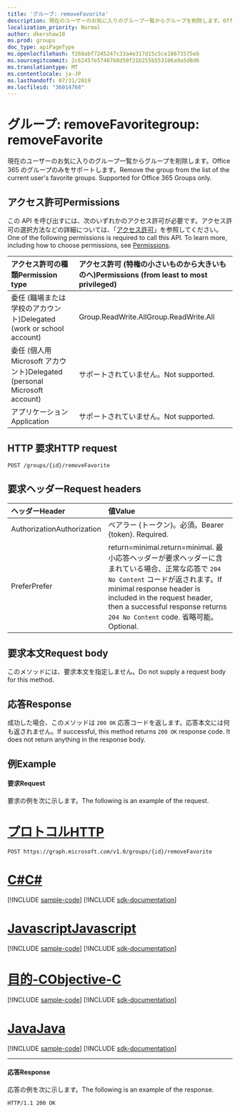 ```yaml
---
title: 'グループ: removeFavorite'
description: 現在のユーザーのお気に入りのグループ一覧からグループを削除します。Office 365 のグループのみをサポートします。
localization_priority: Normal
author: dkershaw10
ms.prod: groups
doc_type: apiPageType
ms.openlocfilehash: f268abf7245247c33a4e317d15c5ce18673575eb
ms.sourcegitcommit: 2c62457e57467b8d50f21b255b553106a9a5d8d6
ms.translationtype: MT
ms.contentlocale: ja-JP
ms.lasthandoff: 07/31/2019
ms.locfileid: "36014768"
---
```

# <a name="group-removefavorite"></a><span data-ttu-id="c9495-104">グループ: removeFavorite</span><span class="sxs-lookup"><span data-stu-id="c9495-104">group: removeFavorite</span></span>
<span data-ttu-id="c9495-p102">現在のユーザーのお気に入りのグループ一覧からグループを削除します。Office 365 のグループのみをサポートします。</span><span class="sxs-lookup"><span data-stu-id="c9495-p102">Remove the group from the list of the current user's favorite groups. Supported for Office 365 Groups only.</span></span>

## <a name="permissions"></a><span data-ttu-id="c9495-107">アクセス許可</span><span class="sxs-lookup"><span data-stu-id="c9495-107">Permissions</span></span>
<span data-ttu-id="c9495-p103">この API を呼び出すには、次のいずれかのアクセス許可が必要です。アクセス許可の選択方法などの詳細については、「[アクセス許可](/graph/permissions-reference)」を参照してください。</span><span class="sxs-lookup"><span data-stu-id="c9495-p103">One of the following permissions is required to call this API. To learn more, including how to choose permissions, see [Permissions](/graph/permissions-reference).</span></span>

|<span data-ttu-id="c9495-110">アクセス許可の種類</span><span class="sxs-lookup"><span data-stu-id="c9495-110">Permission type</span></span>      | <span data-ttu-id="c9495-111">アクセス許可 (特権の小さいものから大きいものへ)</span><span class="sxs-lookup"><span data-stu-id="c9495-111">Permissions (from least to most privileged)</span></span>              |
|:--------------------|:---------------------------------------------------------|
|<span data-ttu-id="c9495-112">委任 (職場または学校のアカウント)</span><span class="sxs-lookup"><span data-stu-id="c9495-112">Delegated (work or school account)</span></span> | <span data-ttu-id="c9495-113">Group.ReadWrite.All</span><span class="sxs-lookup"><span data-stu-id="c9495-113">Group.ReadWrite.All</span></span>    |
|<span data-ttu-id="c9495-114">委任 (個人用 Microsoft アカウント)</span><span class="sxs-lookup"><span data-stu-id="c9495-114">Delegated (personal Microsoft account)</span></span> | <span data-ttu-id="c9495-115">サポートされていません。</span><span class="sxs-lookup"><span data-stu-id="c9495-115">Not supported.</span></span>    |
|<span data-ttu-id="c9495-116">アプリケーション</span><span class="sxs-lookup"><span data-stu-id="c9495-116">Application</span></span> | <span data-ttu-id="c9495-117">サポートされていません。</span><span class="sxs-lookup"><span data-stu-id="c9495-117">Not supported.</span></span> |

## <a name="http-request"></a><span data-ttu-id="c9495-118">HTTP 要求</span><span class="sxs-lookup"><span data-stu-id="c9495-118">HTTP request</span></span>
<!-- { "blockType": "ignored" } -->
```http
POST /groups/{id}/removeFavorite
```
## <a name="request-headers"></a><span data-ttu-id="c9495-119">要求ヘッダー</span><span class="sxs-lookup"><span data-stu-id="c9495-119">Request headers</span></span>
| <span data-ttu-id="c9495-120">ヘッダー</span><span class="sxs-lookup"><span data-stu-id="c9495-120">Header</span></span>       | <span data-ttu-id="c9495-121">値</span><span class="sxs-lookup"><span data-stu-id="c9495-121">Value</span></span> |
|:---------------|:--------|
| <span data-ttu-id="c9495-122">Authorization</span><span class="sxs-lookup"><span data-stu-id="c9495-122">Authorization</span></span>  | <span data-ttu-id="c9495-p104">ベアラー {トークン}。必須。</span><span class="sxs-lookup"><span data-stu-id="c9495-p104">Bearer {token}. Required.</span></span>  |
| <span data-ttu-id="c9495-125">Prefer</span><span class="sxs-lookup"><span data-stu-id="c9495-125">Prefer</span></span> | <span data-ttu-id="c9495-126">return=minimal.</span><span class="sxs-lookup"><span data-stu-id="c9495-126">return=minimal.</span></span> <span data-ttu-id="c9495-127">最小応答ヘッダーが要求ヘッダーに含まれている場合、正常な応答で `204 No Content` コードが返されます。</span><span class="sxs-lookup"><span data-stu-id="c9495-127">If minimal response header is included in the request header, then a successful response returns `204 No Content` code.</span></span> <span data-ttu-id="c9495-128">省略可能。</span><span class="sxs-lookup"><span data-stu-id="c9495-128">Optional.</span></span>  | 

## <a name="request-body"></a><span data-ttu-id="c9495-129">要求本文</span><span class="sxs-lookup"><span data-stu-id="c9495-129">Request body</span></span>
<span data-ttu-id="c9495-130">このメソッドには、要求本文を指定しません。</span><span class="sxs-lookup"><span data-stu-id="c9495-130">Do not supply a request body for this method.</span></span>

## <a name="response"></a><span data-ttu-id="c9495-131">応答</span><span class="sxs-lookup"><span data-stu-id="c9495-131">Response</span></span>
<span data-ttu-id="c9495-p106">成功した場合、このメソッドは `200 OK` 応答コードを返します。応答本文には何も返されません。</span><span class="sxs-lookup"><span data-stu-id="c9495-p106">If successful, this method returns `200 OK` response code. It does not return anything in the response body.</span></span>

## <a name="example"></a><span data-ttu-id="c9495-134">例</span><span class="sxs-lookup"><span data-stu-id="c9495-134">Example</span></span>
#### <a name="request"></a><span data-ttu-id="c9495-135">要求</span><span class="sxs-lookup"><span data-stu-id="c9495-135">Request</span></span>
<span data-ttu-id="c9495-136">要求の例を次に示します。</span><span class="sxs-lookup"><span data-stu-id="c9495-136">The following is an example of the request.</span></span>

# <a name="httptabhttp"></a>[<span data-ttu-id="c9495-137">プロトコル</span><span class="sxs-lookup"><span data-stu-id="c9495-137">HTTP</span></span>](#tab/http)
<!-- {
  "blockType": "request",
  "name": "group_removefavorite"
}-->
```http
POST https://graph.microsoft.com/v1.0/groups/{id}/removeFavorite
```
# <a name="ctabcsharp"></a>[<span data-ttu-id="c9495-138">C#</span><span class="sxs-lookup"><span data-stu-id="c9495-138">C#</span></span>](#tab/csharp)
[!INCLUDE [sample-code](../includes/snippets/csharp/group-removefavorite-csharp-snippets.md)]
[!INCLUDE [sdk-documentation](../includes/snippets/snippets-sdk-documentation-link.md)]

# <a name="javascripttabjavascript"></a>[<span data-ttu-id="c9495-139">Javascript</span><span class="sxs-lookup"><span data-stu-id="c9495-139">Javascript</span></span>](#tab/javascript)
[!INCLUDE [sample-code](../includes/snippets/javascript/group-removefavorite-javascript-snippets.md)]
[!INCLUDE [sdk-documentation](../includes/snippets/snippets-sdk-documentation-link.md)]

# <a name="objective-ctabobjc"></a>[<span data-ttu-id="c9495-140">目的-C</span><span class="sxs-lookup"><span data-stu-id="c9495-140">Objective-C</span></span>](#tab/objc)
[!INCLUDE [sample-code](../includes/snippets/objc/group-removefavorite-objc-snippets.md)]
[!INCLUDE [sdk-documentation](../includes/snippets/snippets-sdk-documentation-link.md)]

# <a name="javatabjava"></a>[<span data-ttu-id="c9495-141">Java</span><span class="sxs-lookup"><span data-stu-id="c9495-141">Java</span></span>](#tab/java)
[!INCLUDE [sample-code](../includes/snippets/java/group-removefavorite-java-snippets.md)]
[!INCLUDE [sdk-documentation](../includes/snippets/snippets-sdk-documentation-link.md)]

---


#### <a name="response"></a><span data-ttu-id="c9495-142">応答</span><span class="sxs-lookup"><span data-stu-id="c9495-142">Response</span></span>
<span data-ttu-id="c9495-143">応答の例を次に示します。</span><span class="sxs-lookup"><span data-stu-id="c9495-143">The following is an example of the response.</span></span>
<!-- {
  "blockType": "response"
} -->
```http
HTTP/1.1 200 OK
```

<!-- uuid: 8fcb5dbc-d5aa-4681-8e31-b001d5168d79
2015-10-25 14:57:30 UTC -->
<!-- {
  "type": "#page.annotation",
  "description": "group: removeFavorite",
  "keywords": "",
  "section": "documentation",
  "tocPath": "",
  "suppressions": [
  ]
}-->
